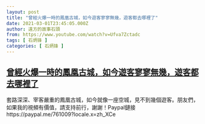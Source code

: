 ```yaml
---
layout: post
title: "曾經火爆一時的鳳凰古城，如今遊客寥寥無幾，遊客都去哪裡了"
date: 2021-03-01T23:45:05.000Z
author: 遠方的故事石頭
from: https://www.youtube.com/watch?v=Ufva7Zctadc
tags: [ 石炳锋 ]
categories: [ 石炳锋 ]
---
```

<!--1614642305000-->
[曾經火爆一時的鳳凰古城，如今遊客寥寥無幾，遊客都去哪裡了](https://www.youtube.com/watch?v=Ufva7Zctadc)
------

<div>
套路深深、宰客嚴重的鳳凰古城，如今就像一座空城，見不到幾個遊客。朋友們，如果我的視頻有價值，請支持前行，謝謝！Paypal鏈接https://paypal.me/761009?locale.x=zh_XCe
</div>
